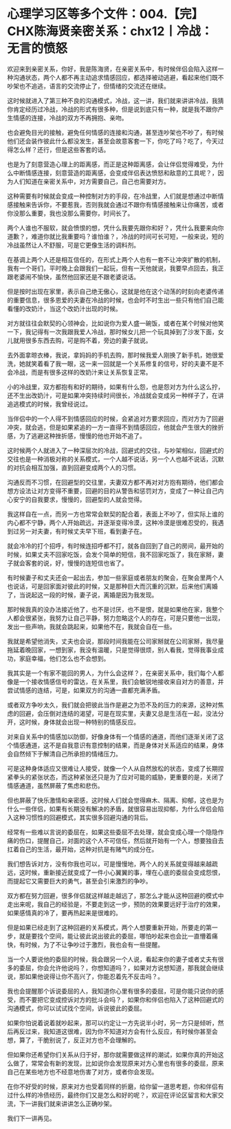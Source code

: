 # 心理学习区等多个文件：004.【完】CHX陈海贤亲密关系：chx12丨冷战：无言的愤怒

欢迎来到亲密关系，你好，我是陈海贤，在亲密关系中，有时候伴侣会陷入这样一种沟通状态，两个人都不再主动追求情感回应，都选择被动逃避，看起来他们既不吵架也不追逃，语言的交流停止了，但情绪的交流还在继续。

这时候就进入了第三种不良的沟通模式，冷战，这一讲，我们就来讲讲冷战，我猜你肯定经历过冷战，冷战的形式有很多种，但是说到底只有一种，就是我不跟你产生情感的连接，冷战的双方不再拥抱、亲吻。

也会避免目光的接触，避免任何情感的连接和沟通，甚至连吵架也不吵了，有时候他们还会装作彼此什么都没发生，甚至会故意客套一下，你吃了吗？吃了，今天过得怎么样？还行，但是这些客套的话。

也是为了刻意营造心理上的距离感，而正是这种距离感，会让伴侣觉得难受，为什么中断情感连接，刻意营造的距离感，会变成伴侣表达愤怒和敌意的工具呢？，因为人们知道在亲密关系中，对方需要自己，自己也需要对方。

这种需要有时候就会变成一种控制对方的手段，在冷战里，人们就是想通过中断情感接触来告诉你，不要惹我，否则我就会通过不跟你有情感接触来让你痛苦，或者你没那么重要，我也没那么需要你，时间长了。

两个人谁也不服软，就会愤恨的想，凭什么我要先跟你和好？，凭什么我要来向你道歉？，难道你就比我重要吗？谁怕谁？，冷战的时间可长可短，一般来说，短的冷战虽然让人不舒服，可是它更像生活的调料剂。

在基调上两个人还是相互信任的，在形式上两个人也有一套不让冲突扩散的机制，我有一个哥们，平时晚上会跟我们一起玩，但有一天他就说，我要早点回去，我正跟老婆闹不愉快，虽然他回家还是不跟老婆说话。

但是按时出现在家里，表示自己绝无傲心，这就是他在这个动荡的时刻向老婆传递的重要信息，很多恩爱的夫妻在冷战的时候，也会时不时生出一些只有他们自己能看懂的改奶汁，当这个改奶汁出现的时候。

对方就往往会默契的心领神会，比如说你为爱人盛一碗饭，或者在某个时候对他笑一下，我记得有一次我跟我爱人冷战，那时候女儿把一个玩具掉到了沙发下面，女儿就用很多东西去购，可是购不着，旁边的妻子就说。

去外面拿晾衣棒，我说，拿妈妈的手机去购，那时候我爱人刚换了新手机，她很爱洗，她就笑着看了我一眼，这一来一回就是一个关系修复的信号，好的夫妻不是不会冷战，而是有很多这样的改奶汁来让关系恢复正常。

小的冷战里，双方都抱有和好的期待，如果有什么怨，也是怨对方为什么这么拧，还不生出改奶汁，可是如果冲突持续时间很长，冷战就会变成另一种样子了，在讲追逃模式的时候，我曾经说过。

当伴侣中的一个人得不到情感回应的时候，会紧追对方要求回应，而对方为了回避冲突，就会逃，但是如果紧追的一方一直得不到情感回应，他就会产生很大的挫折感，为了逃避这种挫折感，慢慢的他也开始不追了。

这时候两个人就进入了一种深层次的冷战，回避式的交往，与吵架相似，回避式的交往也是一种消极对称的关系模式，一个人越不说话，另一个人也越不说话，沉默的对抗会相互加强，直到回避变成两个人的习惯。

沟通反而不习惯，在回避型的交往里，夫妻双方都不再对对方抱有期待，他们都会想方设法让对方变得不重要，回避的目的从警告和惩罚对方，变成了一种让自己内心安宁的自我要求，慢慢的，回避型的人就会觉得。

我这样自在一点，而另一方也常常会默契的配合着，表面上不吵了，但实际上谁的内心都不宁静，两个人开始疏远，并逐渐变得冷漠，这种冷漠是很难忍受的，我遇到过另一对夫妻，有时候丈夫早下班，看到妻子在。

就会冷冷的打个招呼，有时候连招呼都不打，就各自回到了自己的房间，最开始的时候，如果丈夫不回家吃饭，会发个简单的短信，我不回家吃饭了，我在家掰，妻子就会客套的说，好，慢慢的连短信也省了。

有时候妻子和丈夫还会一起出去，参加一些家庭或者朋友的聚会，在聚会里两个人也说话，可是回家面对彼此的时候，又是那种巨大而沉重的沉默，后来他们离婚了，当说起这一段的时候，妻子说，离婚是因为我发现。

那时候我真的没办法接近他了，也不是讨厌，也不是恨，就是如果他在家，我整个人都会很紧张，我努力让自己平静，努力忽略这个人的存在，可是只要他一出现，发出一些声响，我就会跳起来，如果他不在，我就会自在一些。

我就是希望他消失，丈夫也会说，那段时间我能在公司家掰就在公司家掰，我尽量拖延着晚回家，一想到家，我没有温暖，只是觉得很烦，别人看我，觉得我事业成功，家庭幸福，他们怎么也不会想到。

我其实是一个有家不能回的男人，为什么会这样？，在亲密关系中，我们每个人都像是一个接收情感信号的雷达，在关系里，我们会敏锐地接收来自对方的善意，并尝试情感的连结，可是，如果双方的沟通一直都充满矛盾。

或者双方争吵太久，我们就会把彼此当作是避之为恐不及的压力的来源，这种对焦虑的回避，会压倒对连结的渴望，可是在现实里，夫妻又总是生活在一起，没法分开，这时候，身体就会出现一种特别的情感反应。

对来自关系中的情感加以防御，好像身体有一个情感的通道，而他们逐渐关闭了这个情感通道，这不是自我意识有意控制的结果，而是身体对关系适应的结果，身体会自然倾下于解清自己所承担的情绪压力。

可是这种身体适应又很难让人接受，就像一个人从自然放松的状态，变成了长期捏紧拳头的紧张状态，而这种紧张还只是为了应对可能的威胁，更重要的是，关闭了情感通道，虽然屏蔽了焦虑和悲伤。

但也屏蔽了快乐激情和亲密感，这时候人们就会觉得麻木、隔离、抑郁，这也是为什么一些伴侣，如果有长期没有解决的矛盾，就很容易出现抑郁，为什么伴侣会陷入这种习惯性的回避模式，其实很多回避沟通的背后。

经常有一些难以言说的委屈在，如果这些委屈不去处理，就会变成心理一个隐隐作痛的伤口，提醒自己，对面的这个人不可信任，然后就开始有一个人，想要独自去扛着自己的生活，最开始，这种对抗是有赌气的成分在。

我们想告诉对方，没有你我也可以，可是慢慢地，两个人的关系就变得越来越疏远，这时候，重新接近就变成了一件小心翼翼的事，埋在心底的委屈会变成怨恨，而提起它又需要巨大的勇气，甚至会引来激烈的争吵。

双方都在努力回避，很多伴侣就这样越走越远了，那怎么才能从这种回避的模式中走出来呢，我自己的经验是，不要走到这一步，预防的效果要远好于治疗的效果，如果感情真的冷了，要再热起来是很难的。

但是如果已经走到了这种回避的关系模式，两个人想要重新开始，所要走的第一步，就是要找个空间，能让彼此说出彼此的委屈，哪怕吵起来也会比一直懵着痛快，有时候，为了不让争吵过于激烈，我也会有一些提醒。

当一个人要说他的委屈的时候，我会跟另一个人说，看起来你的妻子或者丈夫有很多的委屈，你会允许他说吗？，你想知道吗？，如果对方说想知道，那我就会继续说，那如果他说得让你不高兴了，你能忍着先不反击吗？。

我也会提醒那个诉说委屈的人，我知道你心里有很多的委屈，可是你能只说你的感受，而不要把它变成控诉对方的批斗会吗？，如果你和伴侣也陷入了这种回避式的沟通模式，你可以试试找个空间，诉说彼此的委屈。

如果你怕说着说着就吵起来，那可以约定让一方先说半小时，另一方只是倾听，然后再反过来，我知道这很难，因为你不知道对方会有什么反应，有时候你甚至会想，算了，干脆别说了，反正对方也不会理解的。

但如果你还希望你们关系从归于好，那你就需要做这样的潮试，如果你真的开始这么做了，常常会有新的发现，比如说你会发现原来对方心里也有很多的委屈，原来自己在某些地方也不经意地伤害了对方，或者你会发现。

在你不好受的时候，原来对方也受着同样的折磨，给你留一道思考题，你和伴侣有过什么样的冷债经历，最终你们又是怎么和好的呢？，欢迎在评论区留言和大家交流，下一讲我们就来讲讲怎么正确吵架。

我们下一讲再见。